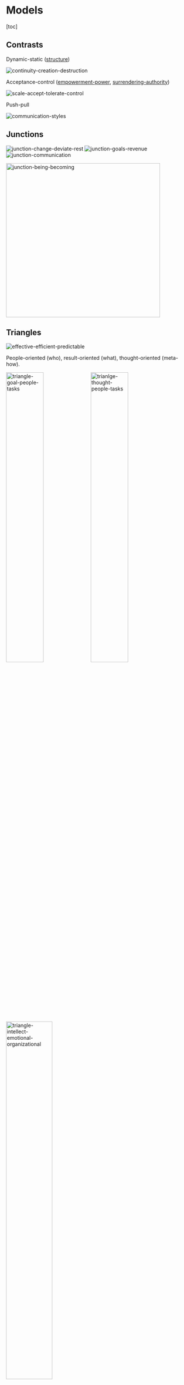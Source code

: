 # Models

[toc]

## Contrasts

Dynamic-static ([structure](metaphysics/dynamic-static-structure.md))

<img src="img/continuity-creation-destruction.png" alt="continuity-creation-destruction" style="max-height:7em;" />

Acceptance-control ([empowerment-power](../alignment/alignment.md), [surrendering-authority](../alignment/leadership-styles.md))

<img src="img/scale-accept-tolerate-control.png" alt="scale-accept-tolerate-control" style="max-height:5em;" />

Push-pull

![communication-styles](img/communication-styles.png)

## Junctions

<img src="img/junction-change-deviate-rest.png" alt="junction-change-deviate-rest" style="max-height:15em;" />   <img src="img/junction-goals-revenue.png" alt="junction-goals-revenue" style="max-height:15em;" />   <img src="img/junction-communication.png" alt="junction-communication" style="max-height:15em;" />

<img src="img/junction-being-becoming.png" alt="junction-being-becoming" style="width:30em;" />

## Triangles

<img src="img/effective-efficient-predictable.png" alt="effective-efficient-predictable" style="max-width:50%;" />

People-oriented (who), result-oriented (what), thought-oriented (meta-how).

<img src="img/triangle-goal-people-tasks.png" alt="triangle-goal-people-tasks" style="width:45%;" />  <img src="img/trianlge-thought-people-tasks.png" alt="trianlge-thought-people-tasks" style="width:45%;" />

<img src="img/triangle-intellect-emotional-organizational.png" alt="triangle-intellect-emotional-organizational" style="width:50%;" />

<img src="img/culture-principle-process.png" alt="culture-principle-process" style="width:50%;" />

<img src="img/change-management.png" alt="change-management" style="width:30%;" />

### Communication

<img src="img/communication-triangle.png" alt="communication-triangle" style="width:40%;" />

Experience

<img src="img/thoughts-feelings-behaviour.png" alt="thoughts-feelings-behaviour" style="width:60%;" />

<img src="img/pyramid-intent-style-content.png" alt="pyramid-intent-style-content" style="max-height:12em;" />

## Pyramids

<img src="img/communication-pyramid.png" alt="communication-pyramid" style="width:80%;" />

<img src="img/pyramid-intent-style-content.png" alt="pyramid-intent-style-content" style="max-height:12em;" />

<img src="img/pyramid-organiational-desire.png" alt="pyramid-organiational-desire" style="width:60%;" />

<img src="img/pyramid-value-growth-strategy.png" alt="pyramid-value-growth-strategy" style="max-width:25em;" /> <img src="img/pyramid-capability-production-product.png" alt="pyramid-capability-production-product" style="max-width:30em;" />

<img src="img/pyramid-team-performance-health.png" alt="pyramid-team-performance-health" style="width:70%;" />

<img src="img/pyramid-team-performance-trust-care.png" alt="pyramid-team-performance-trust-care" style="width:30em;" />

<img src="img/pyramid-desire.png" alt="pyramid-desire" style="width:55em;" />

## Quadrants

### Psychology

Psychological needs

<img src="img/psychological-needs.png" alt="psychological-needs" style="width:60%;" />

Pleasantness and activation

<img src="img/psychology-pleasant-activation.png" alt="psychology-pleasant-activation" style="width:60%;" />

Personality

<img src="img/personality-blue-red-yellow-green.png" alt="personality-blue-red-yellow-green" style="width:60%;" />

<img src="img/quadrant-personality-examiner-charmer.png" alt="quadrant-personality-examiner-charmer" style="width:60%;" />

<img src="img/personality-achievement-harmony.png" alt="personality-achievement-harmony" style="width:60%;" />

<img src="img/quadrant-objective-social.png" alt="quadrant-objective-social" style="width:70%;" />

Confidence, trust, reputation

<img src="img/quadrants-trust-reputation.png" alt="quadrants-trust-reputation" style="width:80%;" />

## Venn Diagrams

Organizational roles

<img src="img/venn-valuable-usable-feasible.png" alt="valuable-usable-feasible" style="width:25em;" /><img src="img/venn-people-projects-capability.png" alt="venn-people-projects-capability" style="width:25em;" />

Outside and inside views.

<img src="img/venn-feasible-viable-desirable.png" alt="venn-feasible-viable-desirable" style="width:30em;" /><img src="img/product-production-capability.png" alt="product-production-capability" style="width:30em;" />

## Product

Outcome & impact

<img src="img/production-outcome.png" alt="production-outcome" style="max-height:5em;" />

<img src="img/output-outcome-impact.png" alt="output-outcome-impact" style="width:80%;" />

Focus

 <img src="img/junction-goals-revenue.png" alt="junction-goals-revenue" style="max-height:15em;" />

  <img src="img/change-management.png" alt="change-management" style="width:30%;" />          <img src="img/growth-and-value.png" alt="growth-and-value" style="width:50%;" />

Scope

<img src="img/scope-time-cost.png" alt="scope-time-cost" style="width:40%;" />   <img src="img/effective-efficient-predictable.png" alt="effective-efficient-predictable" style="width:50%;" />
